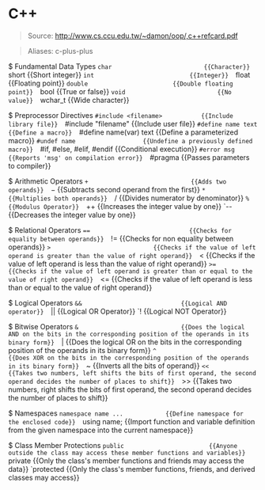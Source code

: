 # C++

> Source: http://www.cs.ccu.edu.tw/~damon/oop/,c++refcard.pdf

> Aliases: c-plus-plus

$ Fundamental Data Types
    `char                          {{Character}} 
    `short                         {{Short integer}} 
    `int                           {{Integer}} 
    `float                         {{Floating point}} 
    `double                        {{Double floating point}} 
    `bool                          {{True or false}} 
    `void                          {{No value}} 
    `wchar_t                       {{Wide character}} 

$ Preprocessor Directives
    `#include <filename>           {{Include library file}} 
    `#include "filename"           {{Include user file}} 
    `#define name text             {{Define a macro}} 
    `#define name(var) text        {{Define a parameterized macro}} 
    `#undef name                   {{Undefine a previously defined macro}} 
    `#if, #else, #elif, #endif     {{Conditional execution}} 
    `#error msg                    {{Reports 'msg' on compilation error}} 
    `#pragma                       {{Passes parameters to compiler}} 

$ Arithmetic Operators
    `+                             {{Adds two operands}} 
    `−                             {{Subtracts second operand from the first}} 
    `*                             {{Multiplies both operands}} 
    `/                             {{Divides numerator by denominator}} 
    `%                             {{Modulus Operator}} 
    `++                            {{Increases the integer value by one}} 
    `--                            {{Decreases the integer value by one}} 

$ Relational Operators
    `==                            {{Checks for equality between operands}} 
    `!=                            {{Checks for non equality between operands}} 
    `>                             {{Checks if the value of left operand is greater than the value of right operand}} 
    `<                             {{Checks if the value of left operand is less than the value of right operand}} 
    `>=                            {{Checks if the value of left operand is greater than or equal to the value of right operand}} 
    `<=                            {{Checks if the value of left operand is less than or equal to the value of right operand}} 

$ Logical Operators
    `&&                            {{Logical AND operator}} 
    `||                            {{Logical OR Operator}} 
    `!                             {{Logical NOT Operator}} 

$ Bitwise Operators
    `&                             {{Does the logical AND on the bits in the corresponding position of the operands in its binary form}} 
    `|                             {{Does the logical OR on the bits in the corresponding position of the operands in its binary form}} 
    `^                             {{Does XOR on the bits in the corresponding position of the operands in its binary form}} 
    `~                             {{Inverts all the bits of operand}} 
    `<<                            {{Takes two numbers, left shifts the bits of first operand, the second operand decides the number of places to shift}} 
    `>>                            {{Takes two numbers, right shifts the bits of first operand, the second operand decides the number of places to shift}} 

$ Namespaces
    `namespace name ...            {{Define namespace for the enclosed code}} 
    `using name;                   {{Import function and variable definition from the given namespace into the current namespace}} 

$ Class Member Protections
    `public                        {{Anyone outside the class may access these member functions and variables}} 
    `private                       {{Only the class's member functions and friends may access the data}} 
    `protected                     {{Only the class's member functions, friends, and derived classes may access}} 

